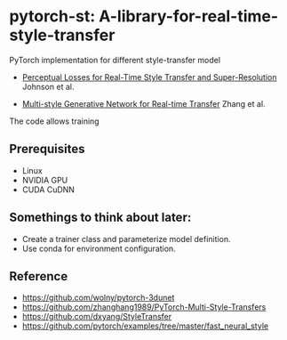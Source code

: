 # pytorch-st: A-library-for-real-time-style-transfer

PyTorch implementation for different style-transfer model

- [Perceptual Losses for Real-Time Style Transfer and Super-Resolution](https://arxiv.org/abs/1603.08155) Johnson et al.

- [Multi-style Generative Network for Real-time Transfer](https://arxiv.org/abs/1703.06953) Zhang et al.

The code allows training 

## Prerequisites
- Linux
- NVIDIA GPU
- CUDA CuDNN

## Somethings to think about later:

- Create a trainer class and parameterize model definition.
- Use conda for environment configuration.

## Reference

- https://github.com/wolny/pytorch-3dunet
- https://github.com/zhanghang1989/PyTorch-Multi-Style-Transfers
- https://github.com/dxyang/StyleTransfer
- https://github.com/pytorch/examples/tree/master/fast_neural_style